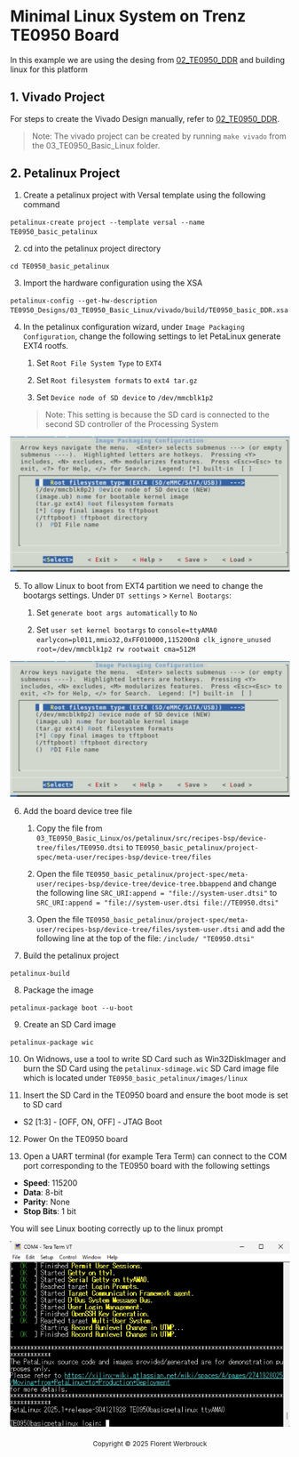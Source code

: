 # Minimal Linux System on Trenz TE0950 Board

In this example we are using the desing from <a href="../02_TE0950_DDR/">02_TE0950_DDR</a> and building linux for this platform

## 1. Vivado Project

For steps to create the Vivado Design manually, refer to <a href="../02_TE0950_DDR/">02_TE0950_DDR</a>.

> Note: The vivado project can be created by running `make vivado` from the 03_TE0950_Basic_Linux folder.

## 2. Petalinux Project

1. Create a petalinux project with Versal template using the following command

`petalinux-create project --template versal --name TE0950_basic_petalinux`

2. cd into the petalinux project directory

`cd TE0950_basic_petalinux`

3. Import the hardware configuration using the XSA

`petalinux-config --get-hw-description TE0950_Designs/03_TE0950_Basic_Linux/vivado/build/TE0950_basic_DDR.xsa`

4. In the petalinux configuration wizard, under `Image Packaging Configuration`, change the following settings to let PetaLinux generate EXT4 rootfs.
   1. Set `Root File System Type` to `EXT4`

   2. Set `Root filesystem formats` to `ext4 tar.gz`

   3. Set `Device node of SD device` to `/dev/mmcblk1p2`

   >Note: This setting is because the SD card is connected to the second SD controller of the Processing System


![Petalinux Configuration](./img/petalinux-config-1.jpg)
 
5. To allow Linux to boot from EXT4 partition we need to change the bootargs settings. Under `DT settings` > `Kernel Bootargs`:

   1.  Set `generate boot args automatically` to `No`

   2. Set `user set kernel bootargs` to `console=ttyAMA0 earlycon=pl011,mmio32,0xFF010000,115200n8 clk_ignore_unused root=/dev/mmcblk1p2 rw rootwait cma=512M `

![Petalinux Configuration](./img/petalinux-config-1.jpg)

6. Add the board device tree file

   1. Copy the file from `03_TE0950_Basic_Linux/os/petalinux/src/recipes-bsp/device-tree/files/TE0950.dtsi` to `TE0950_basic_petalinux/project-spec/meta-user/recipes-bsp/device-tree/files`

   2. Open the file `TE0950_basic_petalinux/project-spec/meta-user/recipes-bsp/device-tree/device-tree.bbappend` and change the following line
   `SRC_URI:append = "file://system-user.dtsi"`
   to
   `SRC_URI:append = "file://system-user.dtsi file://TE0950.dtsi"`

   3.  Open the file `TE0950_basic_petalinux/project-spec/meta-user/recipes-bsp/device-tree/files/system-user.dtsi` and add the following line at the top of the file:
   `/include/ "TE0950.dtsi"`


7. Build the petalinux project

`petalinux-build`

8. Package the image

`petalinux-package boot --u-boot`

9. Create an SD Card image

`petalinux-package wic`

10. On Widnows, use a tool to write SD Card such as Win32DiskImager and burn the SD Card using the `petalinux-sdimage.wic` SD Card image file which is located under `TE0950_basic_petalinux/images/linux`

11. Insert the SD Card in the TE0950 board and ensure the boot mode is set to SD card
   - S2 [1:3] - [OFF, ON, OFF] - JTAG Boot

12. Power On the TE0950 board

13. Open a UART terminal (for example Tera Term) can connect to the COM port corresponding to the TE0950 board with the following settings
- **Speed**: 115200
- **Data**: 8-bit
- **Parity**: None
- **Stop Bits**: 1 bit

You will see Linux booting correctly up to the linux prompt

![Linux Boot](./img/linux.jpg)


<p class="sphinxhide" align="center"><sub>Copyright © 2025 Florent Werbrouck</sub></p>
